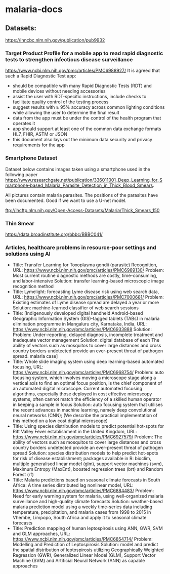 # malaria-docs

## Datasets:  
https://lhncbc.nlm.nih.gov/publication/pub9932

###  Target Product Profile for a mobile app to read rapid diagnostic tests to strengthen infectious disease surveillance  
https://www.ncbi.nlm.nih.gov/pmc/articles/PMC6988927/
It is agreed that such a Rapid Diagnostic Test app:
- should be compatible with many Rapid Diagnostic Tests (RDT) and mobile devices without needing accessories
- assist the user with RDT-specific instructions, include checks to facilitate quality control of the testing process
- suggest results with ≥ 95% accuracy across common lighting conditions while allowing the user to determine the final result
- data from the app must be under the control of the health program that operates it
- app should support at least one of the common data exchange formats HL7, FHIR, ASTM or JSON
- this document also lays out the minimum data security and privacy requirements for the app

### Smartphone Dataset
Dataset below contains images taken using a smartphone used in the following paper https://www.researchgate.net/publication/336011001_Deep_Learning_for_Smartphone-based_Malaria_Parasite_Detection_in_Thick_Blood_Smears.

All pictures contain malaria parasites. The positions of the parasites have been documented. Good if we want to use a U-net model.

ftp://lhcftp.nlm.nih.gov/Open-Access-Datasets/Malaria/Thick_Smears_150

### Thin Smear 
https://data.broadinstitute.org/bbbc/BBBC041/

### Articles, healthcare problems in resource-poor settings and solutions using AI

- Title: Transfer Learning for Toxoplasma gondii (parasite) Recognition, URL: https://www.ncbi.nlm.nih.gov/pmc/articles/PMC6989130/ Problem: Most current routine diagnostic methods are costly, time-consuming, and labor-intensive Solution: transfer learning-based microscopic image recognition method
- Title: Lymelight: forecasting Lyme disease risk using web search data, URL: https://www.ncbi.nlm.nih.gov/pmc/articles/PMC7000681/ Problem: Existing estimates of Lyme disease spread are delayed a year or more Solution: machine-learned classifier of web search sessions
- Title: [Indigenously developed digital handheld Android-based Geographic Information System (GIS)-tagged tablets (TABs) in malaria elimination programme in Mangaluru city, Karnataka, India, URL: https://www.ncbi.nlm.nih.gov/pmc/articles/PMC6933888 Solution: Problem: Under-reporting, delayed diagnosis, incomplete treatment and inadequate vector management Solution: digital database of each The ability of vectors such as mosquitos to cover large distances and cross country borders undetected provide an ever-present threat of pathogen spread. malaria case]
- Title: Whole slide imaging system using deep learning-based automated focusing, URL: https://www.ncbi.nlm.nih.gov/pmc/articles/PMC6968754/ Problem: auto focusing system, which involves moving a microscope stage along a vertical axis to find an optimal focus position, is the chief component of an automated digital microscope. Current automated focusing algorithms, especially those deployed in cost effective microscopy systems, often cannot match the efficiency of a skilled human operator in keeping a sample in focus Solution: auto focusing system that utilises the recent advances in machine learning, namely deep convolutional neural networks (CNN); (We describe the practical implementation of this method on a low cost digital microscope)
- Title: Using species distribution models to predict potential hot-spots for Rift Valley Fever establishment in the United Kingdom, URL: https://www.ncbi.nlm.nih.gov/pmc/articles/PMC6927579/ Problem: The ability of vectors such as mosquitos to cover large distances and cross country borders undetected provide an ever-present threat of pathogen spread Solution: species distribution models to help predict hot-spots for risk of disease establishment; packages available in R: bioclim, multiple generalised linear model (glm), support vector machines (svm), Maximum Entropy (MaxEnt), boosted regression trees (brt) and Random Forest (rf)
- Title: Malaria predictions based on seasonal climate forecasts in South Africa: A time series distributed lag nonlinear model, URL: https://www.ncbi.nlm.nih.gov/pmc/articles/PMC6884483/ Problem: Need for early warning system for malaria, using well-organized malaria surveillance and high-quality climate forecasts Solution: weather-based malaria prediction model using a weekly time-series data including temperature, precipitation, and malaria cases from 1998 to 2015 in Vhembe, Limpopo, South Africa and apply it to seasonal climate forecasts
- Title: Prediction mapping of human leptospirosis using ANN, GWR, SVM and GLM approaches, URL: https://www.ncbi.nlm.nih.gov/pmc/articles/PMC6854714/ Problem: Modelling and Prediction of Leptospirosis Solution: model and predict the spatial distribution of leptospirosis utilizing Geographically Weighted Regression (GWR), Generalized Linear Model (GLM), Support Vector Machine (SVM) and Artificial Neural Network (ANN) as capable approaches
